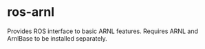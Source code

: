 ros-arnl
========

Provides ROS interface to basic ARNL features. Requires ARNL and ArnlBase to be installed separately.
